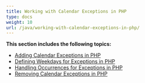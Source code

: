 ```yaml
---
title: Working with Calendar Exceptions in PHP
type: docs
weight: 10
url: /java/working-with-calendar-exceptions-in-php/
---
```


**This section includes the following topics:**

- [Adding Calendar Exceptions in PHP](/tasks/java/adding-calendar-exceptions-in-php-html/)
- [Defining Weekdays for Exceptions in PHP](/tasks/java/defining-weekdays-for-exceptions-in-php-html/)
- [Handling Occurrences for Exceptions in PHP](/tasks/java/handling-occurrences-for-exceptions-in-php-html/)
- [Removing Calendar Exceptions in PHP](/tasks/java/removing-calendar-exceptions-in-php-html/)
